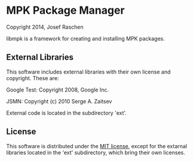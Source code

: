 
MPK Package Manager
======

Copyright 2014, Josef Raschen


libmpk is a framework for creating and installing MPK packages. 


External Libraries
------------------

This software includes external libraries with their own license and 
copyright. These are:

Google Test: Copyright 2008, Google Inc.

JSMN: Copyright (c) 2010 Serge A. Zaitsev

External code is located in the subdirectory 'ext'.


License
----------

This software is distributed under the [MIT license](http://www.opensource.org/licenses/mit-license.php), 
except for the extarnal libraries located in the 'ext' subdirectory, which 
bring their own licenses. 
